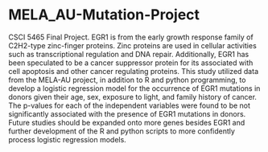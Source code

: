 # MELA_AU-Mutation-Project
CSCI 5465 Final Project. 
EGR1 is from the early growth response family of C2H2-type zinc-finger proteins. Zinc proteins are used in cellular activities such as transcriptional regulation and DNA repair. Additionally, EGR1 has been speculated to be a cancer suppressor protein for its associated with cell apoptosis and other cancer regulating proteins. This study utilized data from the MELA-AU project, in addition to R and python programming, to develop a logistic regression model for the occurrence of EGR1 mutations in donors given their age, sex, exposure to light, and family history of cancer. The p-values for each of the independent variables were found to be not significantly associated with the presence of EGR1 mutations in donors. Future studies should be expanded onto more genes besides EGR1 and further development of the R and python scripts to more confidently process logistic regression models.
